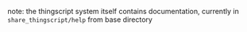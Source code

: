 note: the thingscript system itself contains
documentation, currently in `share_thingscript/help` from base directory
